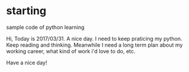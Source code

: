 # starting
sample code of python learning


Hi, Today is 2017/03/31. A nice day. I need to keep praticing my python. Keep reading and thinking. Meanwhile I need a long
term plan about my working career, what kind of work i'd love to do, etc.

Have a nice day!
